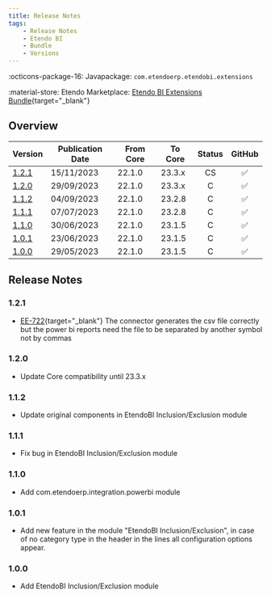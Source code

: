 ```yaml
---
title: Release Notes
tags:
    - Release Notes
    - Etendo BI
    - Bundle
    - Versions
---
```

:octicons-package-16: Javapackage: `com.etendoerp.etendobi.extensions`

:material-store: Etendo Marketplace:  [Etendo BI Extensions Bundle](https://marketplace.etendo.cloud/#/product-details?module=11372FBD87F34F80AAADBE1C9369CF83){target="_blank"}

## Overview

| Version | Publication Date | From Core | To Core| Status | GitHub|
| --- | --- | --- | --- | :---: | :---: |
| [1.2.1](/whats-new/release-notes/etendo-classic/bundles/etendobi-extensions/release-notes/#121) | 15/11/2023 | 22.1.0 | 23.3.x | CS  | :white_check_mark:|
| [1.2.0](/whats-new/release-notes/etendo-classic/bundles/etendobi-extensions/release-notes/#120) | 29/09/2023 | 22.1.0 | 23.3.x | C   | :white_check_mark:|
| [1.1.2](/whats-new/release-notes/etendo-classic/bundles/etendobi-extensions/release-notes/#112) | 04/09/2023 | 22.1.0 | 23.2.8 | C   | :white_check_mark:|
| [1.1.1](/whats-new/release-notes/etendo-classic/bundles/etendobi-extensions/release-notes/#111) | 07/07/2023 | 22.1.0 | 23.2.8 | C   | :white_check_mark:|
| [1.1.0](/whats-new/release-notes/etendo-classic/bundles/etendobi-extensions/release-notes/#110) | 30/06/2023 | 22.1.0 | 23.1.5 | C   | :white_check_mark:|
| [1.0.1](/whats-new/release-notes/etendo-classic/bundles/etendobi-extensions/release-notes/#101) | 23/06/2023 | 22.1.0 | 23.1.5 | C   | :white_check_mark:|
| [1.0.0](/whats-new/release-notes/etendo-classic/bundles/etendobi-extensions/release-notes/#100) | 29/05/2023 | 22.1.0 | 23.1.5 | C   | :white_check_mark:|

## Release Notes
### 1.2.1
- [EE-722](https://github.com/etendosoftware/com.etendoerp.etendobi.extensions/issues/2){target="\_blank"} The connector generates the csv file correctly but the power bi reports need the file to be separated by another symbol not by commas
### 1.2.0
- Update Core compatibility until 23.3.x
### 1.1.2
- Update original components in EtendoBI Inclusion/Exclusion module

### 1.1.1
- Fix bug in EtendoBI Inclusion/Exclusion module

### 1.1.0
- Add com.etendoerp.integration.powerbi module

### 1.0.1
- Add new feature in the module "EtendoBI Inclusion/Exclusion", in case of no category type in the header in the lines all configuration options appear.

### 1.0.0
- Add EtendoBI Inclusion/Exclusion module
